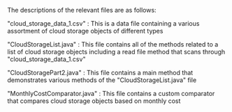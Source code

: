 The descriptions of the relevant files are as follows:


"cloud_storage_data_1.csv" : This is a data file containing a various assortment of cloud storage objects of different types

"CloudStorageList.java" : This file contains all of the methods related to a list of cloud storage objects including a read file method that scans through "cloud_storage_data_1.csv"

"CloudStoragePart2.java" : This file contains a main method that demonstrates various methods of the "CloudStorageList.java" file

"MonthlyCostComparator.java" : This file contains a custom comparator that compares cloud storage objects based on monthly cost
